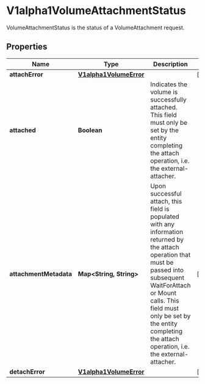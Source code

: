 

# V1alpha1VolumeAttachmentStatus

VolumeAttachmentStatus is the status of a VolumeAttachment request.
## Properties

Name | Type | Description | Notes
------------ | ------------- | ------------- | -------------
**attachError** | [**V1alpha1VolumeError**](V1alpha1VolumeError.md) |  |  [optional]
**attached** | **Boolean** | Indicates the volume is successfully attached. This field must only be set by the entity completing the attach operation, i.e. the external-attacher. | 
**attachmentMetadata** | **Map&lt;String, String&gt;** | Upon successful attach, this field is populated with any information returned by the attach operation that must be passed into subsequent WaitForAttach or Mount calls. This field must only be set by the entity completing the attach operation, i.e. the external-attacher. |  [optional]
**detachError** | [**V1alpha1VolumeError**](V1alpha1VolumeError.md) |  |  [optional]



